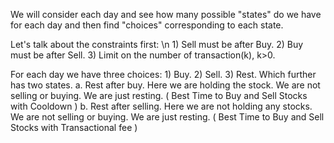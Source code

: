 We will consider each day and see how many possible "states" do we have for each day and then find "choices" corresponding to each state.

Let's talk about the constraints first: \n
        1) Sell must be after Buy.
        2) Buy must be after Sell.
        3) Limit on the number of transaction(k), k>0.


For each day we have three choices:
        1) Buy.
        2) Sell.
        3) Rest. Which further has two states.
                a. Rest after buy. Here we are holding the stock. We are not selling or buying. We are just resting. ( Best Time to Buy and Sell Stocks with Cooldown )
                b. Rest after selling. Here we are not holding any stocks. We are not selling or buying. We are just resting. ( Best Time to Buy and Sell Stocks with Transactional fee )